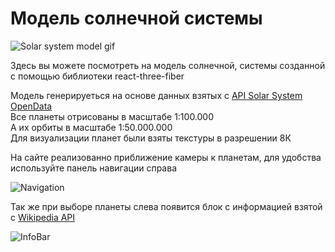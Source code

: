 # Модель солнечной системы  

![Solar system model gif](https://github.com/i-am-locb/solar_system_3d/blob/master/src/Textures/Solar_system_model_gif.gif)  

Здесь вы можете посмотреть на модель солнечной, системы созданной с помощью библиотеки react-three-fiber  
  
Модель генерируеться на основе данных взятых с [API Solar System OpenData](https://api.le-systeme-solaire.net/en/)  
Все планеты отрисованы в масштабе 1:100.000  
А их орбиты в масштабе 1:50.000.000  
Для визуализации планет были взяты текстуры в разрешении 8К  
  
На сайте реализованно приближение камеры к планетам, для удобства используйте панель навигации справа  
  
![Navigation](https://i.imgur.com/IX2nofa.jpg)  
  
Так же при выборе планеты слева появится блок с информацией взятой с [Wikipedia API](https://www.mediawiki.org/wiki/API:Query)  
  
![InfoBar](https://i.imgur.com/giN9eYC.jpg) 
